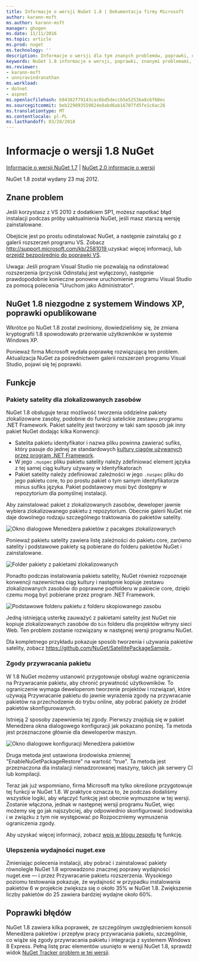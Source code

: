 ```yaml
---
title: Informacje o wersji NuGet 1.8 | Dokumentacja firmy Microsoft
author: karann-msft
ms.author: karann-msft
manager: ghogen
ms.date: 11/11/2016
ms.topic: article
ms.prod: nuget
ms.technology: ''
description: Informacje o wersji dla tym znanych problemów, poprawki, dodatkowe funkcje i dcr 1.8 NuGet.
keywords: NuGet 1.8 informacje o wersji, poprawki, znanymi problemami, nowe funkcje, dcr
ms.reviewer:
- karann-msft
- unniravindranathan
ms.workload:
- dotnet
- aspnet
ms.openlocfilehash: b94382f79143cac6bd5deccb5e5253ba8c6f60ec
ms.sourcegitcommit: beb229893559824e8abd6ab16707fd5fe1c6ac26
ms.translationtype: MT
ms.contentlocale: pl-PL
ms.lasthandoff: 03/28/2018
---
```

# <a name="nuget-18-release-notes"></a>Informacje o wersji 1.8 NuGet

[Informacje o wersji NuGet 1.7](../release-notes/nuget-1.7.md) | [NuGet 2.0 informacje o wersji](../release-notes/nuget-2.0.md)

NuGet 1.8 został wydany 23 maj 2012.

## <a name="known-installation-issue"></a>Znane problem
Jeśli korzystasz z VS 2010 z dodatkiem SP1, możesz napotkać błąd instalacji podczas próby uaktualnienia NuGet, jeśli masz starszą wersję zainstalowane.

Obejście jest po prostu odinstalować NuGet, a następnie zainstaluj go z galerii rozszerzeń programu VS.  Zobacz [ http://support.microsoft.com/kb/2581019 ](http://support.microsoft.com/kb/2581019) uzyskać więcej informacji, lub [przejdź bezpośrednio do poprawki VS](http://bit.ly/vsixcertfix).

Uwaga: Jeśli program Visual Studio nie pozwalają na odinstalować rozszerzenia (przycisk Odinstaluj jest wyłączony), następnie prawdopodobnie konieczne ponowne uruchomienie programu Visual Studio za pomocą polecenia "Uruchom jako Administrator".

## <a name="nuget-18-incompatible-with-windows-xp-hotfix-published"></a>NuGet 1.8 niezgodne z systemem Windows XP, poprawki opublikowane

Wkrótce po NuGet 1.8 został zwolniony, dowiedzieliśmy się, że zmiana kryptografii 1.8 spowodowało przerwanie użytkowników w systemie Windows XP.

Ponieważ firma Microsoft wydała poprawkę rozwiązującą ten problem.  Aktualizacja NuGet za pośrednictwem galerii rozszerzeń programu Visual Studio, pojawi się tej poprawki.

## <a name="features"></a>Funkcje

### <a name="satellite-packages-for-localized-resources"></a>Pakiety satelity dla zlokalizowanych zasobów
NuGet 1.8 obsługuje teraz możliwość tworzenia oddzielne pakiety zlokalizowane zasoby, podobnie do funkcji satelickie zestawu programu .NET Framework.  Pakiet satelity jest tworzony w taki sam sposób jak inny pakiet NuGet dodając kilka Konwencji:

* Satelita pakietu identyfikator i nazwa pliku powinna zawierać sufiks, który pasuje do jednej ze standardowych [kultury ciągów używanych przez program .NET Framework](http://msdn.microsoft.com/goglobal/bb896001.aspx).
* W jego `.nuspec` pliku pakietu satelity należy zdefiniować element języka z tej samej ciąg kultury używany w Identyfikatorach
* Pakiet satelity należy zdefiniować zależności w jego `.nuspec` pliku do jego pakietu core, to po prostu pakiet o tym samym identyfikatorze minus sufiks języka.  Pakiet podstawowy musi być dostępny w repozytorium dla pomyślnej instalacji.

Aby zainstalować pakiet z zlokalizowanych zasobów, deweloper jawnie wybiera zlokalizowanego pakietu z repozytorium. Obecnie galerii NuGet nie daje dowolnego rodzaju szczególnego traktowania do pakietów satelity.

![Okno dialogowe Menedżera pakietów z pacakges zlokalizowanych](./media/dlg-w-loc-packs.png)

Ponieważ pakietu satelity zawiera listę zależności do pakietu core, zarówno satelity i podstawowe pakiety są pobierane do folderu pakietów NuGet i zainstalowane.

![Folder pakiety z pakietami zlokalizowanych](./media/fldr-loc-packs.png)

Ponadto podczas instalowania pakietu satelity, NuGet również rozpoznaje konwencji nazewnictwa ciąg kultury i następnie kopiuje zestawu zlokalizowanych zasobów do poprawne podfolderu w pakiecie core, dzięki czemu mogą być pobierane przez program .NET Framework.

![Podstawowe folderu pakietu z folderu skopiowanego zasobu](./media/fldr-copied-loc.png)

Jedną istniejącą usterkę zauważyć z pakietami satelity jest NuGet nie kopiuje zlokalizowanych zasobów do `bin` folderu dla projektów witryny sieci Web.  Ten problem zostanie rozwiązany w następnej wersji programu NuGet.

Dla kompletnego przykładu pokazuje sposób tworzenia i używania pakietów satelity, zobacz [ https://github.com/NuGet/SatellitePackageSample ](https://github.com/NuGet/SatellitePackageSample).

### <a name="package-restore-consent"></a>Zgody przywracania pakietu
W 1.8 NuGet możemy ustanowić przygotowuje obsługi ważne ograniczenia na Przywracanie pakietu, aby chronić prywatność użytkowników. To ograniczenie wymaga deweloperom tworzenie projektów i rozwiązań, które używają Przywracanie pakietu do jawnie wyrażenia zgody na przywracanie pakietów na przechodzenie do trybu online, aby pobrać pakiety ze źródeł pakietów skonfigurowanych.

Istnieją 2 sposoby zapewnienia tej zgody. Pierwszy znajdują się w pakiet Menedżera okna dialogowego konfiguracji jak pokazano poniżej.  Ta metoda jest przeznaczone głównie dla deweloperów maszyn.

![Okno dialogowe konfiguracji Menedżera pakietów](./media/pr-consent-configdlg.png)

Druga metoda jest ustawiona środowiska zmiennej "EnableNuGetPackageRestore" na wartość "true".  Ta metoda jest przeznaczona dla instalacji nienadzorowanej maszyny, takich jak serwery CI lub kompilacji.

Teraz jak już wspomniano, firma Microsoft ma tylko określone przygotowuje tej funkcji w NuGet 1.8.  W praktyce oznacza to, że podczas dodaliśmy wszystkie logiki, aby włączyć funkcję jest obecnie wymuszone w tej wersji. Zostanie włączona, jednak w następnej wersji programu NuGet, więc możemy się go jak najszybciej, aby odpowiednio skonfigurować środowiska i w związku z tym nie występować po Rozpoczniemy wymuszenia ograniczenia zgody.

Aby uzyskać więcej informacji, zobacz [wpis w blogu zespołu](http://blog.nuget.org/20120518/package-restore-and-consent.html) tę funkcję.

### <a name="nugetexe-performance-improvements"></a>Ulepszenia wydajności nuget.exe
Zmieniając polecenia instalacji, aby pobrać i zainstalować pakiety równolegle NuGet 1.8 wprowadzono znacznej poprawy wydajności nuget.exe — i przez Przywracanie pakietu rozszerzenia.  Wysokiego poziomu testowania pokazuje, że wydajność w przypadku instalowania pakietów 6 w projekcie zwiększa się o około 35% w NuGet 1.8.  Zwiększenie liczby pakietów do 25 zawiera bardziej wydajne około 60%.

## <a name="bug-fixes"></a>Poprawki błędów
NuGet 1.8 zawiera kilka poprawek, ze szczególnym uwzględnieniem konsoli Menedżera pakietów i przepływ pracy przywracania pakietu, szczególnie, co wiąże się zgody przywracania pakietu i integracja z systemem Windows 8 Express.
Pełną listę prac elementów usunięto w wersji NuGet 1.8, sprawdź widok [NuGet Tracker problem w tej wersji](http://nuget.codeplex.com/workitem/list/advanced?keyword=&status=Closed&type=All&priority=All&release=NuGet%201.8&assignedTo=All&component=All&sortField=Votes&sortDirection=Descending&page=0).
